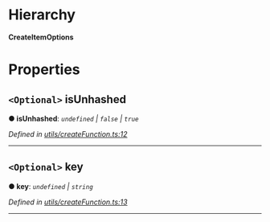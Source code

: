 

# Hierarchy

**CreateItemOptions**

# Properties

<a id="isunhashed"></a>

## `<Optional>` isUnhashed

**● isUnhashed**: *`undefined` \| `false` \| `true`*

*Defined in [utils/createFunction.ts:12](https://github.com/polkadot-js/api/blob/c87502d/packages/type-storage/src/utils/createFunction.ts#L12)*

___
<a id="key"></a>

## `<Optional>` key

**● key**: *`undefined` \| `string`*

*Defined in [utils/createFunction.ts:13](https://github.com/polkadot-js/api/blob/c87502d/packages/type-storage/src/utils/createFunction.ts#L13)*

___

